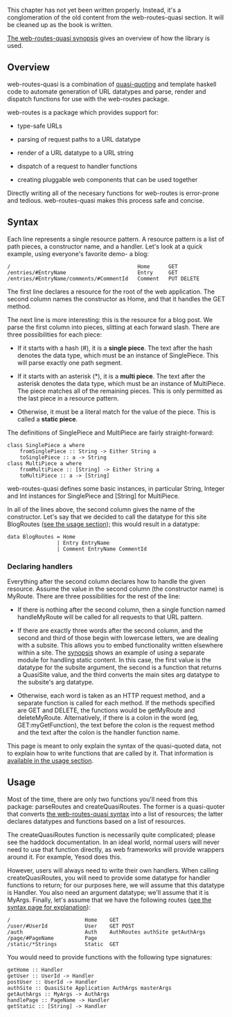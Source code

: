 This chapter has not yet been written properly. Instead, it's a conglomeration of the old content from the web-routes-quasi section. It will be cleaned up as the book is written.

[The web-routes-quasi synopsis](/synopsis/web-routes-quasi/) gives an overview of how the library is used.

## Overview

web-routes-quasi is a combination of [quasi-quoting](http://www.haskell.org/haskellwiki/Quasiquotation) and template haskell code to automate generation of URL datatypes and parse, render and dispatch functions for use with the web-routes package.

web-routes is a package which provides support for:

* type-safe URLs

* parsing of request paths to a URL datatype

* render of a URL datatype to a URL string

* dispatch of a request to handler functions

* creating pluggable web components that can be used together

Directly writing all of the necesary functions for web-routes is error-prone and tedious. web-routes-quasi makes this process safe and concise.

<h2 id="syntax">Syntax</h2>

Each line represents a single resource pattern. A resource pattern is a list of path pieces, a constructor name, and a handler. Let's look at a quick example, using everyone's favorite demo- a blog:

    /                                         Home      GET
    /entries/#EntryName                       Entry     GET
    /entries/#EntryName/comments/#CommentId   Comment   PUT DELETE

The first line declares a resource for the root of the web application. The second column names the constructor as Home, and that it handles the GET method.

The next line is more interesting: this is the resource for a blog post. We parse the first column into pieces, slitting at each forward slash. There are three possibilities for each piece:

* If it starts with a hash (#), it is a **single piece**. The text after the hash denotes the data type, which must be an instance of SinglePiece. This will parse exactly one path segment.

* If it starts with an asterisk (*), it is a **multi piece**. The text after the asterisk denotes the data type, which must be an instance of MultiPiece. The piece matches all of the remaining pieces. This is only permitted as the last piece in a resource pattern.

* Otherwise, it must be a literal match for the value of the piece. This is called a **static piece**.

The definitions of SinglePiece and MultiPiece are fairly straight-forward:

    class SinglePiece a where
        fromSinglePiece :: String -> Either String a
        toSinglePiece :: a -> String
    class MultiPiece a where
        fromMultiPiece :: [String] -> Either String a
        toMultiPiece :: a -> [String]

web-routes-quasi defines some basic instances, in particular String, Integer and Int instances for SinglePiece and [String] for MultiPiece.

In all of the lines above, the second column gives the name of the constructor. Let's say that we decided to call the datatype for this site BlogRoutes ([see the usage section](#usage)); this would result in a datatype:

    data BlogRoutes = Home
                    | Entry EntryName
                    | Comment EntryName CommentId

### Declaring handlers

Everything after the second column declares how to handle the given resource. Assume the value in the second column (the constructor name) is MyRoute. There are three possibilities for the rest of the line:

* If there is nothing after the second column, then a single function named handleMyRoute will be called for all requests to that URL pattern.

* If there are exactly three words after the second column, and the second and third of those begin with lowercase letters, we are dealing with a subsite. This allows you to embed functionality written elsewhere within a site. The [synopsis](/synopsis/web-routes-quasi/) shows an example of using a separate module for handling static content. In this case, the first value is the datatype for the subsite argument, the second is a function that returns a QuasiSite value, and the third converts the main sites arg datatype to the subsite's arg datatype.

* Otherwise, each word is taken as an HTTP request method, and a separate function is called for each method. If the methods specified are GET and DELETE, the functions would be getMyRoute and deleteMyRoute. Alternatively, if there is a colon in the word (eg, GET:myGetFunction), the text before the colon is the request method and the text after the colon is the handler function name.

This page is meant to only explain the syntax of the quasi-quoted data, not to explain how to write functions that are called by it. That information is [available in the usage section](#usage).

<h2 id="usage">Usage</h2>

Most of the time, there are only two functions you'll need from this package: parseRoutes and createQuasiRoutes. The former is a quasi-quoter that converts [the web-routes-quasi syntax](#syntax) into a list of resources; the latter declares datatypes and functions based on a list of resources.

The createQuasiRoutes function is necessarily quite complicated; please see the haddock documentation. In an ideal world, normal users will never need to use that function directly, as web frameworks will provide wrappers around it. For example, Yesod does this.

However, users will always need to write their own handlers. When calling createQuasiRoutes, you will need to provide some datatype for handler functions to return; for our purposes here, we will assume that this datatype is Handler. You also need an argument datatype; we'll assume that it is MyArgs. Finally, let's assume that we have the following routes ([see the syntax page for explanation](#syntax)):

    /                        Home    GET
    /user/#UserId            User    GET POST
    /auth                    Auth    AuthRoutes authSite getAuthArgs
    /page/#PageName          Page
    /static/*Strings         Static  GET

You would need to provide functions with the following type signatures:

    getHome :: Handler
    getUser :: UserId -> Handler
    postUser :: UserId -> Handler
    authSite :: QuasiSite Application AuthArgs masterArgs
    getAuthArgs :: MyArgs -> AuthArgs
    handlePage :: PageName -> Handler
    getStatic :: [String] -> Handler

